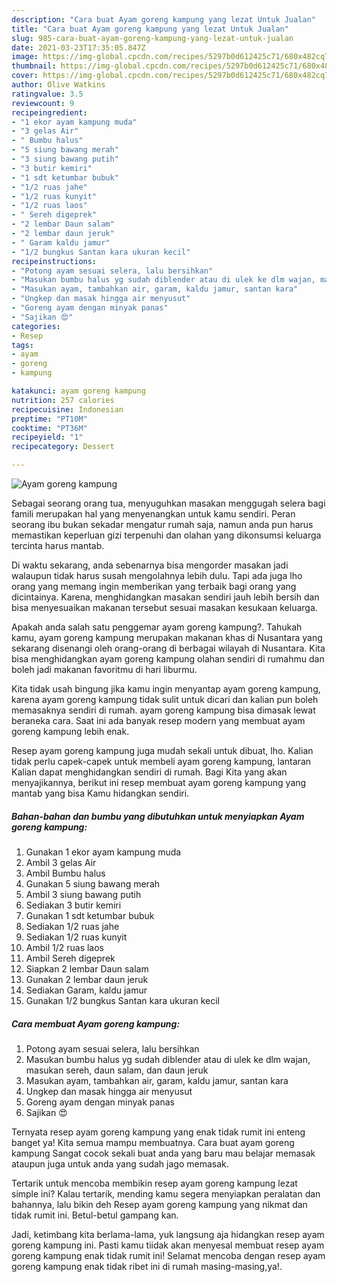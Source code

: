 ```yaml
---
description: "Cara buat Ayam goreng kampung yang lezat Untuk Jualan"
title: "Cara buat Ayam goreng kampung yang lezat Untuk Jualan"
slug: 985-cara-buat-ayam-goreng-kampung-yang-lezat-untuk-jualan
date: 2021-03-23T17:35:05.847Z
image: https://img-global.cpcdn.com/recipes/5297b0d612425c71/680x482cq70/ayam-goreng-kampung-foto-resep-utama.jpg
thumbnail: https://img-global.cpcdn.com/recipes/5297b0d612425c71/680x482cq70/ayam-goreng-kampung-foto-resep-utama.jpg
cover: https://img-global.cpcdn.com/recipes/5297b0d612425c71/680x482cq70/ayam-goreng-kampung-foto-resep-utama.jpg
author: Olive Watkins
ratingvalue: 3.5
reviewcount: 9
recipeingredient:
- "1 ekor ayam kampung muda"
- "3 gelas Air"
- " Bumbu halus"
- "5 siung bawang merah"
- "3 siung bawang putih"
- "3 butir kemiri"
- "1 sdt ketumbar bubuk"
- "1/2 ruas jahe"
- "1/2 ruas kunyit"
- "1/2 ruas laos"
- " Sereh digeprek"
- "2 lembar Daun salam"
- "2 lembar daun jeruk"
- " Garam kaldu jamur"
- "1/2 bungkus Santan kara ukuran kecil"
recipeinstructions:
- "Potong ayam sesuai selera, lalu bersihkan"
- "Masukan bumbu halus yg sudah diblender atau di ulek ke dlm wajan, masukan sereh, daun salam, dan daun jeruk"
- "Masukan ayam, tambahkan air, garam, kaldu jamur, santan kara"
- "Ungkep dan masak hingga air menyusut"
- "Goreng ayam dengan minyak panas"
- "Sajikan 😍"
categories:
- Resep
tags:
- ayam
- goreng
- kampung

katakunci: ayam goreng kampung 
nutrition: 257 calories
recipecuisine: Indonesian
preptime: "PT10M"
cooktime: "PT36M"
recipeyield: "1"
recipecategory: Dessert

---
```



![Ayam goreng kampung](https://img-global.cpcdn.com/recipes/5297b0d612425c71/680x482cq70/ayam-goreng-kampung-foto-resep-utama.jpg)

Sebagai seorang orang tua, menyuguhkan masakan menggugah selera bagi famili merupakan hal yang menyenangkan untuk kamu sendiri. Peran seorang ibu bukan sekadar mengatur rumah saja, namun anda pun harus memastikan keperluan gizi terpenuhi dan olahan yang dikonsumsi keluarga tercinta harus mantab.

Di waktu  sekarang, anda sebenarnya bisa mengorder masakan jadi walaupun tidak harus susah mengolahnya lebih dulu. Tapi ada juga lho orang yang memang ingin memberikan yang terbaik bagi orang yang dicintainya. Karena, menghidangkan masakan sendiri jauh lebih bersih dan bisa menyesuaikan makanan tersebut sesuai masakan kesukaan keluarga. 



Apakah anda salah satu penggemar ayam goreng kampung?. Tahukah kamu, ayam goreng kampung merupakan makanan khas di Nusantara yang sekarang disenangi oleh orang-orang di berbagai wilayah di Nusantara. Kita bisa menghidangkan ayam goreng kampung olahan sendiri di rumahmu dan boleh jadi makanan favoritmu di hari liburmu.

Kita tidak usah bingung jika kamu ingin menyantap ayam goreng kampung, karena ayam goreng kampung tidak sulit untuk dicari dan kalian pun boleh memasaknya sendiri di rumah. ayam goreng kampung bisa dimasak lewat beraneka cara. Saat ini ada banyak resep modern yang membuat ayam goreng kampung lebih enak.

Resep ayam goreng kampung juga mudah sekali untuk dibuat, lho. Kalian tidak perlu capek-capek untuk membeli ayam goreng kampung, lantaran Kalian dapat menghidangkan sendiri di rumah. Bagi Kita yang akan menyajikannya, berikut ini resep membuat ayam goreng kampung yang mantab yang bisa Kamu hidangkan sendiri.

<!--inarticleads1-->

##### Bahan-bahan dan bumbu yang dibutuhkan untuk menyiapkan Ayam goreng kampung:

1. Gunakan 1 ekor ayam kampung muda
1. Ambil 3 gelas Air
1. Ambil  Bumbu halus
1. Gunakan 5 siung bawang merah
1. Ambil 3 siung bawang putih
1. Sediakan 3 butir kemiri
1. Gunakan 1 sdt ketumbar bubuk
1. Sediakan 1/2 ruas jahe
1. Sediakan 1/2 ruas kunyit
1. Ambil 1/2 ruas laos
1. Ambil  Sereh digeprek
1. Siapkan 2 lembar Daun salam
1. Gunakan 2 lembar daun jeruk
1. Sediakan  Garam, kaldu jamur
1. Gunakan 1/2 bungkus Santan kara ukuran kecil




<!--inarticleads2-->

##### Cara membuat Ayam goreng kampung:

1. Potong ayam sesuai selera, lalu bersihkan
1. Masukan bumbu halus yg sudah diblender atau di ulek ke dlm wajan, masukan sereh, daun salam, dan daun jeruk
1. Masukan ayam, tambahkan air, garam, kaldu jamur, santan kara
1. Ungkep dan masak hingga air menyusut
1. Goreng ayam dengan minyak panas
1. Sajikan 😍




Ternyata resep ayam goreng kampung yang enak tidak rumit ini enteng banget ya! Kita semua mampu membuatnya. Cara buat ayam goreng kampung Sangat cocok sekali buat anda yang baru mau belajar memasak ataupun juga untuk anda yang sudah jago memasak.

Tertarik untuk mencoba membikin resep ayam goreng kampung lezat simple ini? Kalau tertarik, mending kamu segera menyiapkan peralatan dan bahannya, lalu bikin deh Resep ayam goreng kampung yang nikmat dan tidak rumit ini. Betul-betul gampang kan. 

Jadi, ketimbang kita berlama-lama, yuk langsung aja hidangkan resep ayam goreng kampung ini. Pasti kamu tiidak akan menyesal membuat resep ayam goreng kampung enak tidak rumit ini! Selamat mencoba dengan resep ayam goreng kampung enak tidak ribet ini di rumah masing-masing,ya!.

